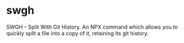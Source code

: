 # swgh
SWGH - Split With Git History. An NPX command which allows you to quickly split a file into a copy of it, retaining its git history.
